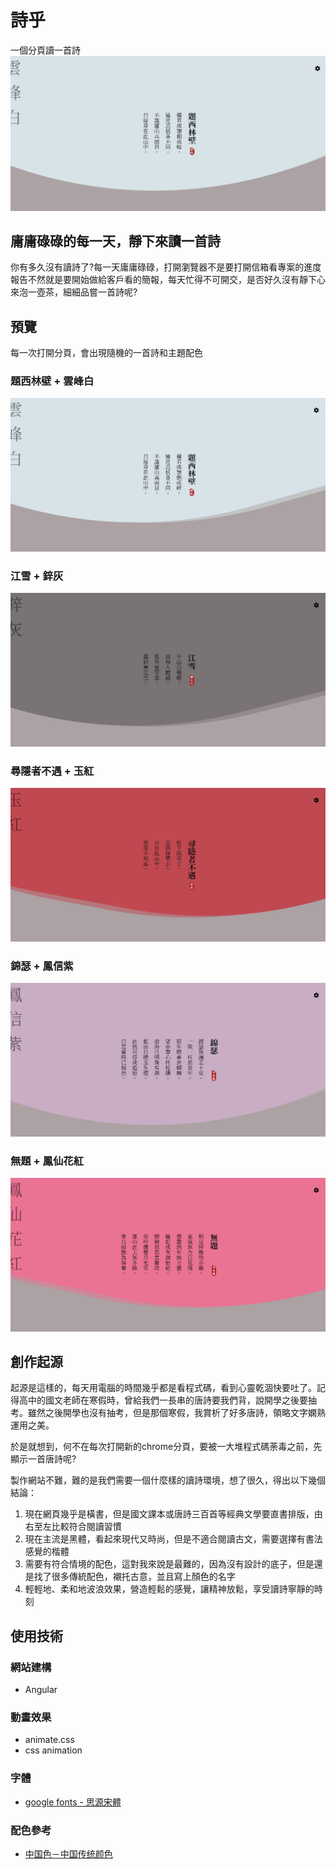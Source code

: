 # 詩乎

一個分頁讀一首詩
![詩乎](./demo/shi-gif.gif "詩乎")

## 庸庸碌碌的每一天，靜下來讀一首詩

你有多久沒有讀詩了?每一天庸庸碌碌，打開瀏覽器不是要打開信箱看專案的進度報告不然就是要開始做給客戶看的簡報，每天忙得不可開交，是否好久沒有靜下心來泡一壺茶，細細品嘗一首詩呢?

## 預覽
每一次打開分頁，會出現隨機的一首詩和主題配色
### 題西林壁 + 雲峰白
![詩乎](./demo/shi1.jpg "詩乎")
### 江雪 + 鋅灰
![詩乎](./demo/shi2.jpg "詩乎")
### 尋隱者不遇 + 玉紅
![詩乎](./demo/shi3.jpg "詩乎")
### 錦瑟 + 鳳信紫
![詩乎](./demo/shi4.jpg "詩乎")
### 無題 + 鳳仙花紅
![詩乎](./demo/shi5.jpg "詩乎")
## 創作起源

起源是這樣的，每天用電腦的時間幾乎都是看程式碼，看到心靈乾涸快要吐了。記得高中的國文老師在寒假時，曾給我們一長串的唐詩要我們背，說開學之後要抽考。雖然之後開學也沒有抽考，但是那個寒假，我賞析了好多唐詩，領略文字嫻熟運用之美。

於是就想到，何不在每次打開新的chrome分頁，要被一大堆程式碼荼毒之前，先顯示一首唐詩呢?

製作網站不難，難的是我們需要一個什麼樣的讀詩環境，想了很久，得出以下幾個結論：

1. 現在網頁幾乎是橫書，但是國文課本或唐詩三百首等經典文學要直書排版，由右至左比較符合閱讀習慣
2. 現在主流是黑體，看起來現代又時尚，但是不適合閱讀古文，需要選擇有書法感覺的楷體
3. 需要有符合情境的配色，這對我來說是最難的，因為沒有設計的底子，但是還是找了很多傳統配色，襯托古意，並且寫上顏色的名字
4. 輕輕地、柔和地波浪效果，營造輕鬆的感覺，讓精神放鬆，享受讀詩寧靜的時刻

## 使用技術

### 網站建構

- Angular

### 動畫效果

- animate.css
- css animation

### 字體

- [google fonts - 思源宋體](https://fonts.google.com/specimen/Noto+Serif+TC?subset=chinese-traditional#standard-styles)

### 配色參考

- [中国色－中国传统颜色](http://zhongguose.com/)